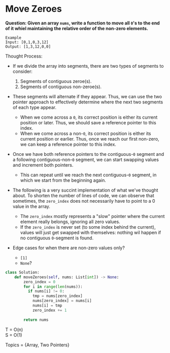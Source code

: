 # Move Zeroes

<B>Question: Given an array `nums`, write a function to move all `0`'s to the end of it whiel maintaining the relative order of the non-zero elements.</b>

```
Example
Input: [0,1,0,3,12]
Output: [1,3,12,0,0]
```

Thought Process:
* If we divide the array into segments, there are two types of segments to consider:
  1. Segments of contiguous zeroe(s).
  2. Segments of contiguous non-zeroe(s).
* These segments will alternate if they appear. Thus, we can use the two pointer approach to effectively determine where the next two segments of each type appear.
  * When we come across a `0`, its correct position is either its current position or later. Thus, we should save a reference pointer to this index.
  * When we come across a non-`0`, its correct position is either its current position or earlier. Thus, once we reach our first non-zero, we can keep a reference pointer to this index.
* Once we have both reference pointers to the contiguous-`0` segment and a following contiguous-non-`0` segment, we can start swapping values and increment both pointers.
  * This can repeat until we reach the next contiguous-`0` segment, in which we start from the beginning again.

* The following is a very succint implementation of what we've thought about. To shorten the number of lines of code, we can observe that sometimes, the `zero_index` does not necessarily have to point to a 0 value in the array.
  * The `zero_index` mostly represents a "slow" pointer where the current element really belongs, ignoring all zero values.
  * If the `zero_index` is never set (to some index behind the current), values will just get swapped with themselves: nothing wil happen if no contiguous `0`-segment is found.

* Edge cases for when there are non-zero values only? 
  * `[1]`
  * `None`?
```python
class Solution:
    def moveZeroes(self, nums: List[int]) -> None:
        zero_index = 0
        for i in range(len(nums)):
          if nums[i] != 0: 
            tmp = nums[zero_index]
            nums[zero_index] = nums[i]
            nums[i] = tmp
            zero_index += 1
            
        return nums  
```

T = O(n)  
S = O(1)  

Topics = {Array, Two Pointers}
